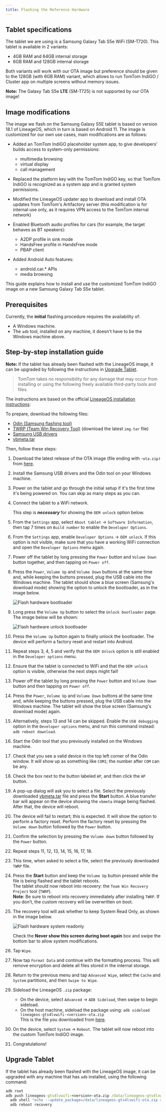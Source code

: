```yaml
---
title: Flashing the Reference Hardware
---
```


## Tablet specifications

The tablet we are using is a Samsung Galaxy Tab S5e WiFi (SM-T720).
This tablet is available in 2 variants:

- 4GB RAM and 64GB internal storage
- 6GB RAM and 128GB internal storage

Both variants will work with our OTA image but preference should be given to the 128GB
(with 6GB RAM) variant, which allows to run TomTom IndiGO / Cluster app on multiple screens without
memory issues.

__Note:__ The Galaxy Tab S5e __LTE__ (SM-T725) is not supported by our OTA image!

## Image modifications

The image we flash on the Samsung Galaxy S5E tablet is based on version 18.1 of LineageOS, which
in turn is based on Android 11.
The image is customized for our own use cases, main modifications are as follows:

- Added an TomTom IndiGO placeholder system app, to give developers' builds access to system-only
  permissions:

  - multimedia browsing
  - virtual display
  - call management

- Replaced the platform key with the TomTom IndiGO key, so that TomTom IndiGO is recognized as a
  system app and is granted system permissions.
- Modified the LineageOS updater app to download and install OTA updates from TomTom's Artifactory
  server (this modification is for internal use only, as it requires VPN access to the TomTom
  internal network)
- Enabled Bluetooth audio profiles for cars (for example, the target behaves as BT speakers):

  - A2DP profile in sink mode
  - HandsFree profile in HandsFree mode
  - PBAP client

- Added Android Auto features:

  - android.car.* APIs
  - media browsing

This guide explains how to install and use the customized TomTom IndiGO image on a new Samsung
Galaxy Tab S5e tablet.

## Prerequisites

Currently, the __initial__ flashing procedure requires the availability of:

- A Windows machine.
- The `adb` tool, installed on any machine, it doesn't have to be the Windows machine above.

## Step-by-step installation guide

__Note:__ If the tablet has already been flashed with the LineageOS image, it can be upgraded by
following the instructions in [Upgrade Tablet](#upgrade-tablet).

<Blockquote type="warning" hasIcon>
    TomTom takes no responsibility for any damage that may occur from installing or using the 
    following freely available third-party tools and files.
</Blockquote>

The instructions are based on the official
[LineageOS installation instructions](https://wiki.lineageos.org/devices/gts4lvwifi/install):

To prepare, download the following files:

- [Odin (Samsung flashing tool)](https://androidfilehost.com/?fid=4349826312261712202)
- [TWRP (Team Win Recovery Tool)](https://dl.twrp.me/gts4lvwifi/) (download the latest `img.tar` file)
- [Samsung USB drivers](https://developer.samsung.com/mobile/file/4d05badf-eaea-4095-af16-3aabfad74760)
- [vbmeta.tar](https://dl.twrp.me/gts4lvwifi/vbmeta.tar)

Then, follow these steps:

1. Download the latest release of the OTA image (file ending with -`ota.zip)` from
   [here](https://repo.tomtom.com/#browse/browse:ivi:com%2Ftomtom%2Fivi%2Flineageos-gts4lvwifi).

2. Install the Samsung USB drivers and the Odin tool on your Windows machine.

3. Power on the tablet and go through the initial setup if it's the first time it's being powered
   on. You can skip as many steps as you can.

4. Connect the tablet to a WiFi network.

   This step is ___necessary___ for showing the `OEM unlock` option below.

5. From the `Settings` app, select `About tablet` → `Software Information`, then tap 7
   times on `Build number` to enable the `Developer Options`.

6. From the `Settings` app, enable `Developer Options` → `OEM unlock`. If this option
   is not visible, make sure that you have a working WiFi connection and open the
   `Developer Options` menu again.

7. Power off the tablet by long pressing the `Power` button and `Volume Down` button
   together, and then tapping on `Power off`.

8. Press the `Power`, `Volume Up` and `Volume Down` buttons at the same time and,
   while keeping the buttons pressed, plug the USB cable into the Windows machine.
   The tablet should show a blue screen (Samsung's download mode) showing the option to unlock
   the bootloader, as in the image below.

   ![Flash hardware bootloader](images/flash_hw_bootloader.png)

9. Long press the `Volume Up` button to select the `Unlock bootloader` page. The image
   below will be shown:

   ![Flash hardware unlock bootloader](images/flash_hw_unlock_bootloader.png)

10. Press the `Volume Up` button again to finally unlock the bootloader. The device will
    perform a factory reset and restart into Android.

11. Repeat steps 3, 4, 5 and verify that the `OEM Unlock` option is still enabled in the
    `Developer options` menu.

12. Ensure that the tablet is connected to WiFi and that the `OEM unlock` option is
    visible, otherwise the next steps might fail!

13. Power off the tablet by long pressing the `Power` button
    and `Volume Down` button and then tapping on `Power off`.

14. Press the `Power`, `Volume Up` and `Volume Down` buttons at the same time and,
    while keeping the buttons pressed, plug the USB cable into the Windows machine.
    The tablet will show the blue screen (Samsung's download mode) again.

15. Alternatively, steps 13 and 14 can be skipped. Enable the `USB debugging` option in
    the `Developer options` menu, and run this command instead: `adb reboot download`.

16. Start the Odin tool that you previously installed on the Windows machine.

17. Check that you see a valid device in the top left corner of the Odin window. It will show up
    as something like `COM1`; the number after `COM` can be any.

18. Check the box next to the button labeled `AP`, and then click the `AP` button.

19. A pop-up dialog will ask you to select a file. Select the previously downloaded
    [vbmeta.tar](https://dl.twrp.me/gts4lvwifi/vbmeta.tar) file and press the __Start__ button.
    A blue transfer bar will appear on the device showing the `vbmeta` image being flashed.
    After that, the device will reboot.

20. The device will fail to restart; this is expected. It will show the option to perform a factory
    reset. Perform the factory reset by pressing the `Volume down` button followed by the
    `Power` button.

21. Confirm the selection by pressing the `Volume down` button followed by the `Power` button.

22. Repeat steps 11, 12, 13, 14, 15, 16, 17, 18.

23. This time, when asked to select a file, select the previously downloaded `TWRP` file.

24. Press the __Start__ button and keep the `Volume Up`  button pressed while the file is
    being flashed and the tablet reboots.<br/>
    The tablet should now reboot into recovery: the `Team Win Recovery Project` tool (`TWRP`).<br/>
    __Note__: Be sure to reboot into recovery immediately after installing `TWRP`. If you don’t, the
    custom recovery will be overwritten on boot.

25. The recovery tool will ask whether to keep System Read Only, as shown in the image below.

    ![Flash hardware system readonly](images/flash_hw_system_readonly.png)

    Check the __Never show this screen during boot again__ box and swipe the bottom bar to allow
    system modifications.

26. Tap `Wipe`.

27. Now tap `Format Data` and continue with the formatting process. This will remove
    encryption and delete all files stored in the internal storage.

28. Return to the previous menu and tap `Advanced Wipe`, select the `Cache` and
    `System` partitions, and then `Swipe to Wipe`.

29. Sideload the LineageOS `.zip` package:
    - On the device, select `Advanced` → `ADB Sideload`, then swipe to begin sideload.
    - On the host machine, sideload the package using:
      `adb sideload lineageos-gts4lvwifi-<version>-ota.zip`<br/>
      This is the file you downloaded from
      [here](https://repo.tomtom.com/#browse/browse:ivi:com%2Ftomtom%2Fivi%2Flineageos-gts4lvwifi).

30. On the device, select `System` → `Reboot`. The tablet will now reboot into the custom
    TomTom IndiGO image.

31. Congratulations!

## Upgrade Tablet

If the tablet has already been flashed with the LineageOS image, it can be upgraded with any
machine that has `adb` installed, using the following command:

```cmd
adb root
adb push lineageos-gts4lvwifi-<version>-ota.zip /data/lineageos-gts4lvwifi-ota.zip && \
  adb shell "echo --update_package=/data/lineageos-gts4lvwifi-ota.zip > /cache/recovery/command" && \
  adb reboot recovery
```

